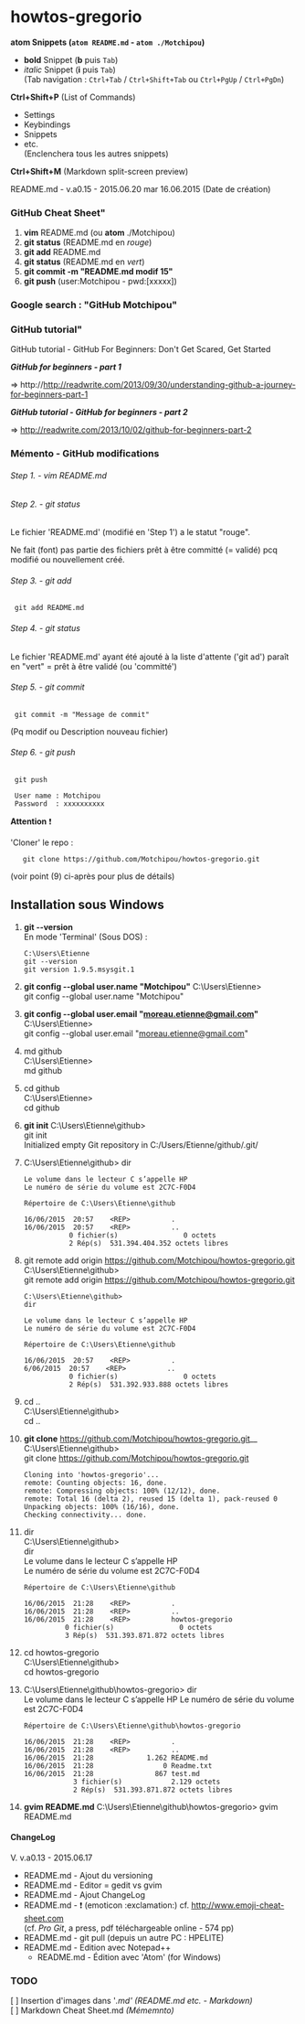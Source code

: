 # howtos-gregorio

**atom Snippets (`atom README.md` - `atom ./Motchipou`)**
  + **bold** Snippet (**b** puis `Tab`)  
  + *italic* Snippet (**i** puis `Tab`)  
  (Tab navigation : `Ctrl+Tab` / `Ctrl+Shift+Tab` ou `Ctrl+PgUp` / `Ctrl+PgDn`)

**Ctrl+Shift+P** (List of Commands)  
  + Settings  
  + Keybindings  
  + Snippets
  + etc.  
    (Enclenchera tous les autres snippets)

**Ctrl+Shift+M** (Markdown split-screen preview)

README.md - v.a0.15 - 2015.06.20
mar 16.06.2015 (Date de création)

### GitHub Cheat Sheet"

1. **vim** README.md (ou **atom** ./Motchipou)
2. **git status** (README.md en _rouge_)
3. **git add** README.md
4. **git status** (README.md en _vert_)
5. **git commit -m "README.md modif 15"**
6. **git push** (user:Motchipou - pwd:[xxxxx])

### Google search : "GitHub Motchipou"

### GitHub tutorial"

GitHub tutorial  -  GitHub For Beginners: Don't Get Scared, Get Started

**_GitHub for beginners - part 1_**

=> http://http://readwrite.com/2013/09/30/understanding-github-a-journey-for-beginners-part-1


**_GitHub tutorial  -  GitHub for beginners - part 2_**

=> http://readwrite.com/2013/10/02/github-for-beginners-part-2



### Mémento - GitHub modifications

###### Step 1. - vim README.md

###### Step 2. - git status

Le fichier 'README.md' (modifié en 'Step 1') a le statut "rouge".

Ne fait (font) pas partie des fichiers prêt à être committé (= validé) pcq
modifié ou nouvellement créé.

###### Step 3. - git add

     git add README.md

###### Step 4. - git status

Le fichier 'README.md' ayant été ajouté à la liste d'attente ('git ad')
paraît en "vert" = prêt à être validé (ou 'committé')

###### Step 5. - git commit

     git commit -m "Message de commit"  

(Pq modif ou Description nouveau fichier)  


###### Step 6. - git push

     git push

     User name : Motchipou
     Password  : xxxxxxxxxx


__Attention__    :exclamation:

'Cloner' le repo :

       git clone https://github.com/Motchipou/howtos-gregorio.git

(voir point (9) ci-après pour plus de détails)



## Installation sous Windows

1. __git --version__  
   En mode 'Terminal' (Sous DOS) :

       C:\Users\Etienne  
       git --version  
       git version 1.9.5.msysgit.1

2. __git config --global user.name "Motchipou"__
       C:\Users\Etienne>  
       git config --global user.name "Motchipou"

3. __git config --global user.email "moreau.etienne@gmail.com"__  
       C:\Users\Etienne>  
       git config --global user.email "moreau.etienne@gmail.com"  

4. md github  
       C:\Users\Etienne>  
       md github

5. cd github  
       C:\Users\Etienne>  
       cd github

6. __git init__
       C:\Users\Etienne\github>  
       git init  
       Initialized empty Git repository in C:/Users/Etienne/github/.git/  

7. C:\Users\Etienne\github>
       dir  

       Le volume dans le lecteur C s’appelle HP  
       Le numéro de série du volume est 2C7C-F0D4  

       Répertoire de C:\Users\Etienne\github  

       16/06/2015  20:57    <REP>          .  
       16/06/2015  20:57    <REP>          ..  
                  0 fichier(s)                0 octets  
                  2 Rép(s)  531.394.404.352 octets libres  

8. git remote add origin https://github.com/Motchipou/howtos-gregorio.git  
       C:\Users\Etienne\github>  
       git remote add origin https://github.com/Motchipou/howtos-gregorio.git  

       C:\Users\Etienne\github>  
       dir  

       Le volume dans le lecteur C s’appelle HP  
       Le numéro de série du volume est 2C7C-F0D4  

       Répertoire de C:\Users\Etienne\github  

       16/06/2015  20:57    <REP>          .  
       6/06/2015  20:57    <REP>          ..  
                  0 fichier(s)                0 octets  
                  2 Rép(s)  531.392.933.888 octets libres  

9. cd ..  
       C:\Users\Etienne\github>  
       cd ..  

10. __git clone__ https://github.com/Motchipou/howtos-gregorio.git__
        C:\Users\Etienne\github>  
        git clone https://github.com/Motchipou/howtos-gregorio.git

        Cloning into 'howtos-gregorio'...
        remote: Counting objects: 16, done.
        remote: Compressing objects: 100% (12/12), done.  
        remote: Total 16 (delta 2), reused 15 (delta 1), pack-reused 0  
        Unpacking objects: 100% (16/16), done.  
        Checking connectivity... done.  

11. dir  
        C:\Users\Etienne\github>  
        dir  
        Le volume dans le lecteur C s’appelle HP  
        Le numéro de série du volume est 2C7C-F0D4  

        Répertoire de C:\Users\Etienne\github  

        16/06/2015  21:28    <REP>          .  
        16/06/2015  21:28    <REP>          ..  
        16/06/2015  21:28    <REP>          howtos-gregorio  
                  0 fichier(s)                0 octets  
                  3 Rép(s)  531.393.871.872 octets libres  

12. cd howtos-gregorio  
        C:\Users\Etienne\github>  
        cd howtos-gregorio  

13. C:\Users\Etienne\github\howtos-gregorio>
        dir  
        Le volume dans le lecteur C s’appelle HP
        Le numéro de série du volume est 2C7C-F0D4

        Répertoire de C:\Users\Etienne\github\howtos-gregorio

        16/06/2015  21:28    <REP>          .
        16/06/2015  21:28    <REP>          ..
        16/06/2015  21:28             1.262 README.md
        16/06/2015  21:28                 0 Readme.txt
        16/06/2015  21:28               867 test.md
                    3 fichier(s)            2.129 octets
                    2 Rép(s)  531.393.871.872 octets libres

14. __gvim README.md__
        C:\Users\Etienne\github\howtos-gregorio>
        gvim README.md


#### ChangeLog  

V. v.a0.13 - 2015.06.17
   * README.md - Ajout du versioning
   * README.md - Editor = gedit vs gvim
   * README.md - Ajout ChangeLog
   * README.md - :exclamation: (emoticon \:exclamation\:) cf. http://www.emoji-cheat-sheet.com  
                 (cf. _Pro Git_, a press, pdf téléchargeable online - 574 pp)
   * README.md - git pull (depuis un autre PC : HPELITE)  
   * README.md - Edition avec Notepad++  
	 * README.md - Édition avec 'Atom' (for Windows)  




### TODO
   [ ] Insertion d'images dans '*.md' (README.md etc. - Markdown)*  
   [ ] Markdown Cheat Sheet.md *(Mémemnto)*  
